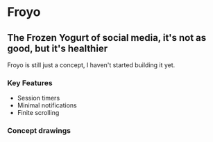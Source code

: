 # Froyo
## The Frozen Yogurt of social media, it's not as good, but it's healthier
Froyo is still just a concept, I haven't started building it yet.
### Key Features
- Session timers
- Minimal notifications
- Finite scrolling
### Concept drawings
[](./Blueprints/Feed.png)
[](./Blueprints/Messages.png)
